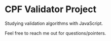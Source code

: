 # CPF Validator Project

Studying validation algorithms with JavaScript.

Feel free to reach me out for questions/pointers.

